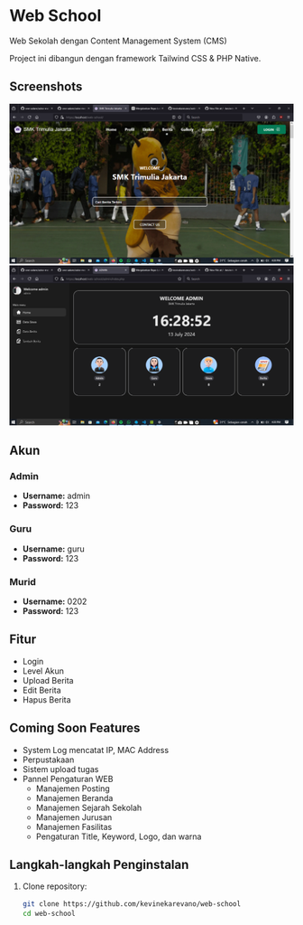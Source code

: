 <h1>Web School</h1>

Web Sekolah dengan Content Management System (CMS)

Project ini dibangun dengan framework Tailwind CSS & PHP Native.

## Screenshots
![Halaman Utama](src/assets/utama.png)
![Dashboard Admin](src/assets/Dashboard.png)


## Akun

### Admin
- **Username:** admin
- **Password:** 123

### Guru
- **Username:** guru
- **Password:** 123

### Murid
- **Username:** 0202
- **Password:** 123

## Fitur
- Login
- Level Akun
- Upload Berita
- Edit Berita
- Hapus Berita

## Coming Soon Features
- System Log mencatat IP, MAC Address
- Perpustakaan
- Sistem upload tugas
- Pannel Pengaturan WEB
  - Manajemen Posting
  - Manajemen Beranda
  - Manajemen Sejarah Sekolah
  - Manajemen Jurusan
  - Manajemen Fasilitas
  - Pengaturan Title, Keyword, Logo, dan warna

## Langkah-langkah Penginstalan
1. Clone repository:
   ```sh
   git clone https://github.com/kevinekarevano/web-school
   cd web-school
